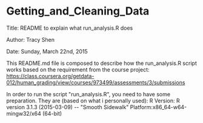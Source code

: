 # Getting_and_Cleaning_Data
Title: README to explain what run_analysis.R does

Author: Tracy Shen

Date: Sunday, March 22nd, 2015

This README.md file is composed to describe how the run_analysis.R script works based on the requirement from the course project: https://class.coursera.org/getdata-012/human_grading/view/courses/973499/assessments/3/submissions

In order to run the script "run_analysis.R", you need to have some preparation. They are (based on what i personally used):
R Version: R version 3.1.3 (2015-03-09) -- "Smooth Sidewalk"
Platform:x86_64-w64-mingw32/x64 (64-bit)
